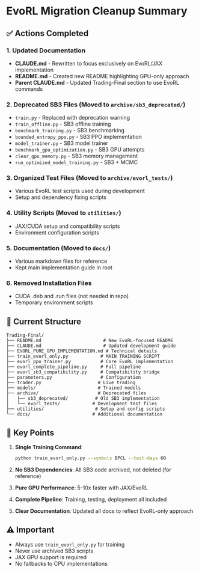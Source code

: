 # EvoRL Migration Cleanup Summary

## ✅ Actions Completed

### 1. Updated Documentation
- **CLAUDE.md** - Rewritten to focus exclusively on EvoRL/JAX implementation
- **README.md** - Created new README highlighting GPU-only approach
- **Parent CLAUDE.md** - Updated Trading-Final section to use EvoRL commands

### 2. Deprecated SB3 Files (Moved to `archive/sb3_deprecated/`)
- `train.py` - Replaced with deprecation warning
- `train_offline.py` - SB3 offline training
- `benchmark_training.py` - SB3 benchmarking
- `bounded_entropy_ppo.py` - SB3 PPO implementation
- `model_trainer.py` - SB3 model trainer
- `benchmark_gpu_optimization.py` - SB3 GPU attempts
- `clear_gpu_memory.py` - SB3 memory management
- `run_optimized_model_training.py` - SB3 + MCMC

### 3. Organized Test Files (Moved to `archive/evorl_tests/`)
- Various EvoRL test scripts used during development
- Setup and dependency fixing scripts

### 4. Utility Scripts (Moved to `utilities/`)
- JAX/CUDA setup and compatibility scripts
- Environment configuration scripts

### 5. Documentation (Moved to `docs/`)
- Various markdown files for reference
- Kept main implementation guide in root

### 6. Removed Installation Files
- CUDA .deb and .run files (not needed in repo)
- Temporary environment scripts

## 📁 Current Structure

```
Trading-Final/
├── README.md                       # New EvoRL-focused README
├── CLAUDE.md                       # Updated development guide
├── EVORL_PURE_GPU_IMPLEMENTATION.md # Technical details
├── train_evorl_only.py            # MAIN TRAINING SCRIPT
├── evorl_ppo_trainer.py           # Core EvoRL implementation
├── evorl_complete_pipeline.py     # Full pipeline
├── evorl_sb3_compatibility.py     # Compatibility bridge
├── parameters.py                  # Configuration
├── trader.py                     # Live trading
├── models/                       # Trained models
├── archive/                      # Deprecated files
│   ├── sb3_deprecated/          # Old SB3 implementation
│   └── evorl_tests/            # Development test files
├── utilities/                   # Setup and config scripts
└── docs/                       # Additional documentation
```

## 🚀 Key Points

1. **Single Training Command**: 
   ```bash
   python train_evorl_only.py --symbols BPCL --test-days 60
   ```

2. **No SB3 Dependencies**: All SB3 code archived, not deleted (for reference)

3. **Pure GPU Performance**: 5-10x faster with JAX/EvoRL

4. **Complete Pipeline**: Training, testing, deployment all included

5. **Clear Documentation**: Updated all docs to reflect EvoRL-only approach

## ⚠️ Important

- Always use `train_evorl_only.py` for training
- Never use archived SB3 scripts
- JAX GPU support is required
- No fallbacks to CPU implementations